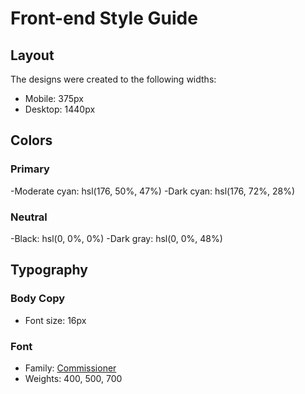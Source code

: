# Front-end Style Guide

## Layout

The designs were created to the following widths:

- Mobile: 375px
- Desktop: 1440px

## Colors

### Primary

-Moderate cyan: hsl(176, 50%, 47%)
-Dark cyan: hsl(176, 72%, 28%)

### Neutral

-Black: hsl(0, 0%, 0%)
-Dark gray: hsl(0, 0%, 48%)

## Typography

### Body Copy

- Font size: 16px

### Font

- Family: [Commissioner](https://fonts.google.com/specimen/Commissioner)
- Weights: 400, 500, 700
